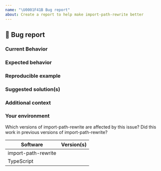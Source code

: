 ```yaml
---
name: "\U0001F41B Bug report"
about: Create a report to help make import-path-rewrite better
---
```


## 🐛 Bug report

### Current Behavior

<!-- If applicable, add screenshots to help explain your problem. -->

### Expected behavior

<!-- A clear and concise description of what you expected to happen. -->

### Reproducible example

### Suggested solution(s)

<!-- How could we solve this bug? What changes would need to made to import-path-rewrite? -->

### Additional context

<!-- Add any other context about the problem here.  -->

### Your environment

Which versions of import-path-rewrite are affected by this issue? Did this work in previous versions of import-path-rewrite?

<!-- PLEASE FILL THIS OUT -->

| Software            | Version(s) |
| ------------------- | ---------- |
| import-path-rewrite |            |
| TypeScript          |            |
